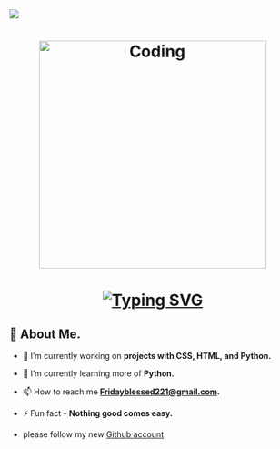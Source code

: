 <img src="https://readme-typing-svg.herokuapp.com/?lines=Welcome+to+my+GitHub+page!&center=true&size=20">
</p>
<p align="center">
</p>
<h1

<p  align='center'>
	<img alt="Coding" width='400'src='https://cdn.dribbble.com/users/1059583/screenshots/4171367/media/34e69eb61a7bd8dea1c957a8b82605a7.gif'></img>
	<br>
</p>
 

<p align="center">
</p>


<h1 align="center"> <a href="https://git.io/typing-svg"><img src="https://readme-typing-svg.demolab.com?font=Fira+Code&size=30&pause=1000&color=ed412c&multiline=true&width=600&lines=Hi,+👋🏽+I'm+Friday+Blessed." alt="Typing SVG" /></a></h1>


## 🙋 About Me.

- 🔭 I’m currently working on **projects with  CSS, HTML, and Python.**

- 🌱 I’m currently learning more of **Python.**

- 📫 How to reach me **Fridayblessed221@gmail.com.**

- ⚡ Fun fact - **Nothing good comes easy.**
- please follow my new [Github account](Blessedfriday007@github.com)
